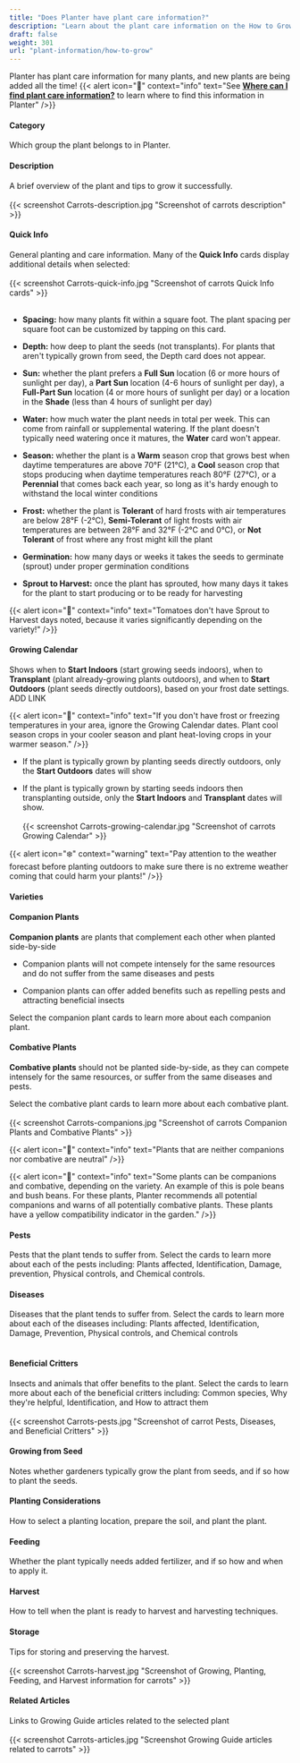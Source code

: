 ```yaml
---
title: "Does Planter have plant care information?"
description: "Learn about the plant care information on the How to Grow tab"
draft: false
weight: 301
url: "plant-information/how-to-grow"
---
```


Planter has plant care information for many plants, and new plants are being added all the time!
{{< alert icon="🌿" context="info" text="See [**Where can I find plant care information?**](../find-plants) to learn where to find this information in Planter" />}}

#### Category
Which group the plant belongs to in Planter.

#### Description
A brief overview of the plant and tips to grow it successfully.<br /><br />
{{< screenshot Carrots-description.jpg "Screenshot of carrots description" >}}

#### Quick Info
General planting and care information. Many of the **Quick Info** cards display additional details when selected:<br /><br />
{{< screenshot Carrots-quick-info.jpg "Screenshot of carrots Quick Info cards" >}}<br /><br />

- **Spacing:** how many plants fit within a square foot. The plant spacing per square foot can be customized by tapping on this card.

- **Depth:** how deep to plant the seeds (not transplants). For plants that aren't typically grown from seed, the Depth card does not appear.

- **Sun:** whether the plant prefers a **Full Sun** location (6 or more hours of sunlight per day), a **Part Sun** location (4-6 hours of sunlight per day), a **Full-Part Sun** location (4 or more hours of sunlight per day) or a location in the **Shade** (less than 4 hours of sunlight per day)

- **Water:** how much water the plant needs in total per week. This can come from rainfall or supplemental watering. If the plant doesn't typically need watering once it matures, the **Water** card won't appear.

- **Season:** whether the plant is a **Warm** season crop that grows best when daytime temperatures are above 70°F (21°C), a **Cool** season crop that stops producing when daytime temperatures reach 80°F (27°C), or a **Perennial** that comes back each year, so long as it's hardy enough to withstand the local winter conditions

- **Frost:** whether the plant is **Tolerant** of hard frosts with air temperatures are below 28°F (-2°C), **Semi-Tolerant** of light frosts with air temperatures are between 28°F and 32°F (-2°C and 0°C), or **Not Tolerant** of frost where any frost might kill the plant

- **Germination:** how many days or weeks it takes the seeds to germinate (sprout) under proper germination conditions

- **Sprout to Harvest:** once the plant has sprouted, how many days it takes for the plant to start producing or to be ready for harvesting

{{< alert icon="🍅" context="info" text="Tomatoes don't have Sprout to Harvest days noted, because it varies significantly depending on the variety!" />}}

#### Growing Calendar
Shows when to **Start Indoors** (start growing seeds indoors), when to **Transplant** (plant already-growing plants outdoors), and when to **Start Outdoors** (plant seeds directly outdoors), based on your frost date settings. ADD LINK

{{< alert icon="🌴" context="info" text="If you don't have frost or freezing temperatures in your area, ignore the Growing Calendar dates. Plant cool season crops in your cooler season and plant heat-loving crops in your warmer season." />}}

- If the plant is typically grown by planting seeds directly outdoors, only the **Start Outdoors** dates will show

- If the plant is typically grown by starting seeds indoors then transplanting outside, only the **Start Indoors** and **Transplant** dates will show. <br /><br />
{{< screenshot Carrots-growing-calendar.jpg "Screenshot of carrots Growing Calendar" >}}

{{< alert icon="❄️" context="warning" text="Pay attention to the weather forecast before planting outdoors to make sure there is no extreme weather coming that could harm your plants!" />}}

#### Varieties

#### Companion Plants
**Companion plants** are plants that complement each other when planted side-by-side

- Companion plants will not compete intensely for the same resources and do not suffer from the same diseases and pests

- Companion plants can offer added benefits such as repelling pests and attracting beneficial insects

Select the companion plant cards to learn more about each companion plant.

#### Combative Plants
**Combative plants** should not be planted side-by-side, as they can compete intensely for the same resources, or suffer from the same diseases and pests.

Select the combative plant cards to learn more about each combative plant.<br /><br />
{{< screenshot Carrots-companions.jpg "Screenshot of carrots Companion Plants and Combative Plants" >}}

{{< alert icon="🌱" context="info" text="Plants that are neither companions nor combative are neutral" />}}

{{< alert icon="🌿" context="info" text="Some plants can be companions and combative, depending on the variety. An example of this is pole beans and bush beans. For these plants, Planter recommends all potential companions and warns of all potentially combative plants. These plants have a yellow compatibility indicator in the garden." />}}

#### Pests
Pests that the plant tends to suffer from. Select the cards to learn more about each of the pests including: Plants affected, Identification, Damage, prevention, Physical controls, and Chemical controls.

#### Diseases
Diseases that the plant tends to suffer from. Select the cards to learn more about each of the diseases including: Plants affected, Identification, Damage, Prevention, Physical controls, and Chemical controls<br /><br />

#### Beneficial Critters
Insects and animals that offer benefits to the plant. Select the cards to learn more about each of the beneficial critters including: Common species, Why they're helpful, Identification, and How to attract them <br /><br />
{{< screenshot Carrots-pests.jpg "Screenshot of carrot Pests, Diseases, and Beneficial Critters" >}}

#### Growing from Seed
Notes whether gardeners typically grow the plant from seeds, and if so how to plant the seeds.

#### Planting Considerations
How to select a planting location, prepare the soil, and plant the plant.

#### Feeding
Whether the plant typically needs added fertilizer, and if so how and when to apply it.

#### Harvest
How to tell when the plant is ready to harvest and harvesting techniques.

#### Storage
Tips for storing and preserving the harvest.<br /><br />
{{< screenshot Carrots-harvest.jpg "Screenshot of Growing, Planting, Feeding, and Harvest information for carrots" >}}

#### Related Articles
Links to Growing Guide articles related to the selected plant<br /><br />
{{< screenshot Carrots-articles.jpg "Screenshot Growing Guide articles related to carrots" >}}
